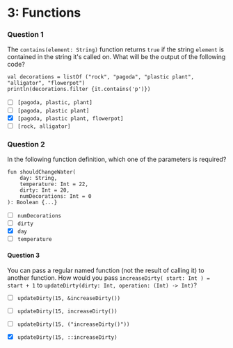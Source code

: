 # 3: Functions

### **Question 1**

The `contains(element: String)` function returns `true` if the string `element` is contained in the string it's called on. What will be the output of the following code?

```text
val decorations = listOf ("rock", "pagoda", "plastic plant", "alligator", "flowerpot")
println(decorations.filter {it.contains('p')})
```

* [ ] `[pagoda, plastic, plant]`
* [ ] `[pagoda, plastic plant]`
* [x] `[pagoda, plastic plant, flowerpot]`
* [ ] `[rock, alligator]`

### **Question 2**

In the following function definition, which one of the parameters is required?

```text
fun shouldChangeWater(
    day: String, 
    temperature: Int = 22,
    dirty: Int = 20,
    numDecorations: Int = 0
): Boolean {...}
```

* [ ] `numDecorations`
* [ ] `dirty`
* [x] `day`
* [ ] `temperature`

#### **Question 3**

You can pass a regular named function \(not the result of calling it\) to another function. How would you pass `increaseDirty( start: Int ) = start + 1` to `updateDirty(dirty: Int, operation: (Int) -> Int)`?

* [ ] `updateDirty(15, &increaseDirty())`
* [ ] `updateDirty(15, increaseDirty())`
* [ ] `updateDirty(15, ("increaseDirty()"))`
* [x] `updateDirty(15, ::increaseDirty)`

